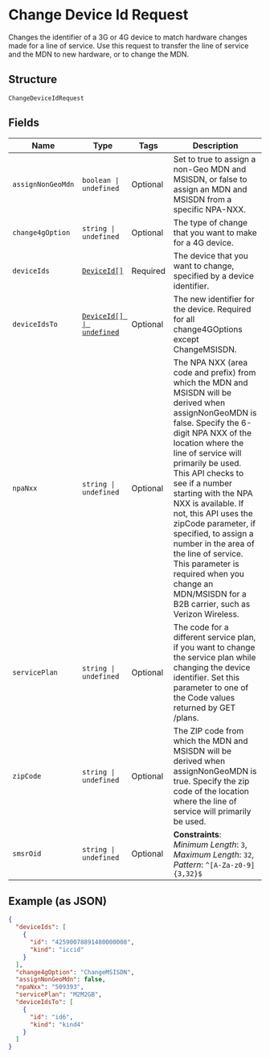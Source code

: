 
# Change Device Id Request

Changes the identifier of a 3G or 4G device to match hardware changes made for a line of service. Use this request to transfer the line of service and the MDN to new hardware, or to change the MDN.

## Structure

`ChangeDeviceIdRequest`

## Fields

| Name | Type | Tags | Description |
|  --- | --- | --- | --- |
| `assignNonGeoMdn` | `boolean \| undefined` | Optional | Set to true to assign a non-Geo MDN and MSISDN, or false to assign an MDN and MSISDN from a specific NPA-NXX. |
| `change4gOption` | `string \| undefined` | Optional | The type of change that you want to make for a 4G device. |
| `deviceIds` | [`DeviceId[]`](../../doc/models/device-id.md) | Required | The device that you want to change, specified by a device identifier. |
| `deviceIdsTo` | [`DeviceId[] \| undefined`](../../doc/models/device-id.md) | Optional | The new identifier for the device. Required for all change4GOptions except ChangeMSISDN. |
| `npaNxx` | `string \| undefined` | Optional | The NPA NXX (area code and prefix) from which the MDN and MSISDN will be derived when assignNonGeoMDN is false. Specify the 6-digit NPA NXX of the location where the line of service will primarily be used. This API checks to see if a number starting with the NPA NXX is available. If not, this API uses the zipCode parameter, if specified, to assign a number in the area of the line of service. This parameter is required when you change an MDN/MSISDN for a B2B carrier, such as Verizon Wireless. |
| `servicePlan` | `string \| undefined` | Optional | The code for a different service plan, if you want to change the service plan while changing the device identifier. Set this parameter to one of the Code values returned by GET /plans. |
| `zipCode` | `string \| undefined` | Optional | The ZIP code from which the MDN and MSISDN will be derived when assignNonGeoMDN is true. Specify the zip code of the location where the line of service will primarily be used. |
| `smsrOid` | `string \| undefined` | Optional | **Constraints**: *Minimum Length*: `3`, *Maximum Length*: `32`, *Pattern*: `^[A-Za-z0-9]{3,32}$` |

## Example (as JSON)

```json
{
  "deviceIds": [
    {
      "id": "42590078891480000008",
      "kind": "iccid"
    }
  ],
  "change4gOption": "ChangeMSISDN",
  "assignNonGeoMdn": false,
  "npaNxx": "509393",
  "servicePlan": "M2M2GB",
  "deviceIdsTo": [
    {
      "id": "id6",
      "kind": "kind4"
    }
  ]
}
```

